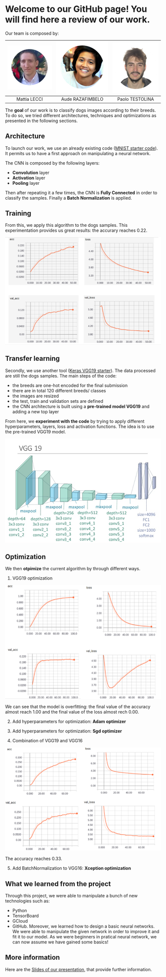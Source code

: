 # Welcome to our GitHub page! You will find here a review of our work.

Our team is composed by:

| ![](images/mattia.png?raw=true)| ![](images/aude.png?raw=true) | ![](images/paolo.png?raw=true) |        
| :---: | :---: | :---: | 
| Mattia LECCI | Aude RAZAFIMBELO | Paolo TESTOLINA |

The **goal** of our work is to classify dogs images according to their breeds. To do so, we tried different architectures, techniques and optimizations as presented in the following sections.


## Architecture

To launch our work, we use an already existing code ([MNIST starter code](https://github.com/yashk2810/MNIST-Keras/blob/master/Notebook/MNIST_keras_CNN-99.55%25.ipynb)). It permits us to have a first approach on manipulating a neural network. 

The CNN is composed by the following layers: 

* **Convolution** layer
* **Activation** layer
* **Pooling** layer

Then after repeating it a few times, the CNN is **Fully Connected** in order to classify the samples. Finally a **Batch Normalization** is applied.

## Training

From this, we apply this algorithm to the dogs samples. This experimentation provides us great results: the accurary reaches 0.22.

![MNIST best model result - image](images/mnist.png?raw=true)

## Transfer learning

Secondly, we use another tool ([Keras VGG19 starter](https://www.kaggle.com/orangutan/keras-vgg19-starter/notebook)). The data processed are still the dogs samples. The main steps of the code:

* the breeds are one-hot encoded for the final submission 
* there are in total 120 different breeds/ classes
* the images are resized
* the test, train and validation sets are defined
* the CNN architecture is built using a **pre-trained model VGG19** and adding a new top layer

From here, we **experiment with the code** by trying to apply different hyperparameters, layers, loss and activation functions.
The idea is to use the pre-trained VGG19 model.

![VGG19 model - image](images/vgg19.png?raw=true?raw=true)  

## Optimization

 We then **otpimize** the current algorithm by through different ways.

1. VGG19 optimization

![VGG19 results - image](images/vgg19result.png?raw=true)

We can see that the model is overfitting: the final value of the accuracy almost reach 1.00 and the final value of the loss almost rech 0.00. 

2. Add hyperparameters for optimization: **Adam optimizer**

3. Add hyperparameters for optimization: **Sgd optimizer**

4. Combination of VGG19 and VGG16

![VGG16 results - image](images/vgg16.png?raw=true)

The accuracy reaches 0.33.

5. Add BatchNormalization to VGG16: **Xception optimization**

## What we learned from the project

Through this project, we were able to manipulate a bunch of new technologies such as:
* Python
* TensorBoard
* GCloud
* GitHub.
Moreover, we learned how to design a basic neural networks. We were able to manipulate the given network in order to improve it and fit it to our model.
As we were beginners in pratical neural network, we can now assume we have gained some basics!

## More information

Here are the [Slides of our presentation](https://docs.google.com/presentation/d/1Ll6pUaIbTFKg-3NNc8YemHoBIV9hcGibhmGtIceK0Rc/edit?usp=sharing), that provide further information.
